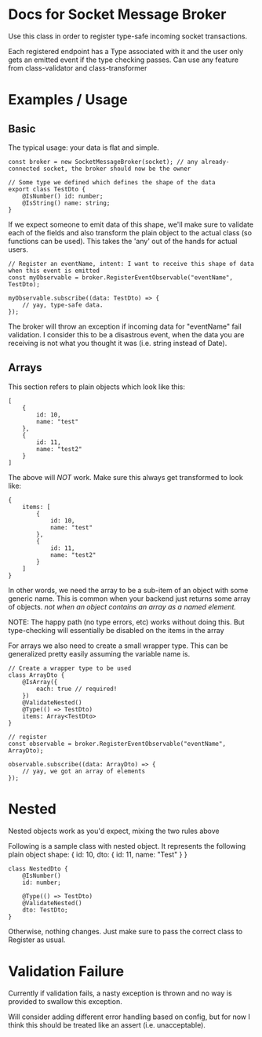 # Docs for Socket Message Broker

Use this class in order to register type-safe incoming socket transactions.

Each registered endpoint has a Type associated with it and the user only gets an emitted event
if the type checking passes. Can use any feature from class-validator and class-transformer

# Examples / Usage

## Basic

The typical usage: your data is flat and simple.

```
const broker = new SocketMessageBroker(socket); // any already-connected socket, the broker should now be the owner

// Some type we defined which defines the shape of the data
export class TestDto {
    @IsNumber() id: number;
    @IsString() name: string;
}
```

If we expect someone to emit data of this shape, we'll make sure to validate each of the fields
and also transform the plain object to the actual class (so functions can be used). This takes the 'any'
out of the hands for actual users.

```
// Register an eventName, intent: I want to receive this shape of data when this event is emitted
const myObservable = broker.RegisterEventObservable("eventName", TestDto);

myObservable.subscribe((data: TestDto) => {
    // yay, type-safe data.
});
```

The broker will throw an exception if incoming data for "eventName" fail validation. I consider this to be
a disastrous event, when the data you are receiving is not what you thought it was (i.e. string instead of Date).

## Arrays

This section refers to plain objects which look like this:

```
[
    {
        id: 10,
        name: "test"
    },
    {
        id: 11,
        name: "test2"
    }
]
```

The above will _NOT_ work. Make sure this always get transformed to look like:

```
{
    items: [
        {
            id: 10,
            name: "test"
        },
        {
            id: 11,
            name: "test2"
        }
    ]
}
```

In other words, we need the array to be a sub-item of an object with some generic name.
This is common when your backend just returns some array of objects. _not when an object contains an array as a named element._

NOTE: The happy path (no type errors, etc) works without doing this. But type-checking will essentially be disabled on the items in the array

For arrays we also need to create a small wrapper type. This can be generalized pretty easily assuming the variable name is.

```
// Create a wrapper type to be used
class ArrayDto {
    @IsArray({
        each: true // required!
    })
    @ValidateNested()
    @Type(() => TestDto)
    items: Array<TestDto>
}

// register
const observable = broker.RegisterEventObservable("eventName", ArrayDto);

observable.subscribe((data: ArrayDto) => {
    // yay, we got an array of elements
});
```

# Nested

Nested objects work as you'd expect, mixing the two rules above

Following is a sample class with nested object. It represents the following plain object shape:
{
id: 10,
dto: {
id: 11,
name: "Test"
}
}

```
class NestedDto {
    @IsNumber()
    id: number;

    @Type(() => TestDto)
    @ValidateNested()
    dto: TestDto;
}
```

Otherwise, nothing changes. Just make sure to pass the correct class to Register as usual.

# Validation Failure

Currently if validation fails, a nasty exception is thrown and no way is provided to swallow this exception.

Will consider adding different error handling based on config, but for now I think this should be treated like an
assert (i.e. unacceptable).
